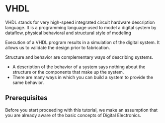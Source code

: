 # VHDL

VHDL stands for very high-speed integrated circuit hardware description language. It is a programming language used to model a digital system by dataflow, physical behavioral and structural style of modeling

Execution of a VHDL program results in a simulation of the digital system. It allows us to validate the design prior to fabrication.

Structure and behavior are complementary ways of describing systems.

* A description of the behavior of a system says nothing about the structure or the components that make up the system.
* There are many ways in which you can build a system to provide the same behavior.
 
 ## Prerequisites
 Before you start proceeding with this tutorial, we make an assumption that you are already aware of the basic concepts of Digital Electronics.